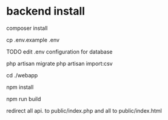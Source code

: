# backend install

composer install

cp .env.example .env

TODO edit .env configuration for database

php artisan migrate
php artisan import:csv

cd ./webapp

npm install

npm run build

redirect all api.<yourdomain> to public/index.php
and all <yourdomain> to public/index.html
